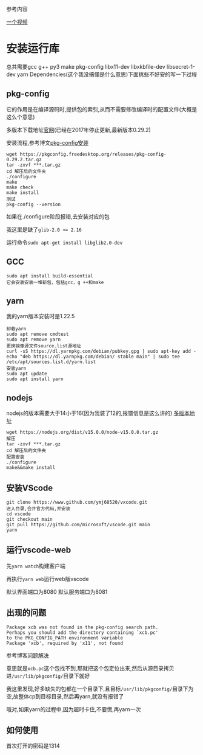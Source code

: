 参考内容

[一个视频][0]

# 安装运行库
总共需要gcc g++ py3 make pkg-config libx11-dev libxkbfile-dev libsecret-1-dev yarn Dependencies(这个我没搞懂是什么意思)下面挑些不好安的写一下过程
## pkg-config
它的作用是在编译源码时,提供包的索引,从而不需要修改编译时的配置文件(大概是这么个意思)

多版本下载地址[官网][2](已经在2017年停止更新,最新版本0.29.2)

安装流程,参考博文[pkg-config安装][3]
```shell
wget https://pkgconfig.freedesktop.org/releases/pkg-config-0.29.2.tar.gz
tar -zxvf ***.tar.gz
cd 解压后的文件夹
./configure
make
make check
make install 
测试
pkg-config --version
```
如果在./configure阶段报错,去安装对应的包

我这里是缺了``glib-2.0 >= 2.16``

运行命令``sudo apt-get install libglib2.0-dev``

## GCC
```shell
sudo apt install build-essential
它会安装安装一堆新包，包括gcc，g ++和make
```
## yarn
我的yarn版本安装时是1.22.5

```shell
卸载yarn
sudo apt remove cmdtest
sudo apt remove yarn
更换镜像源文件source.list源地址
curl -sS https://dl.yarnpkg.com/debian/pubkey.gpg | sudo apt-key add -
echo "deb https://dl.yarnpkg.com/debian/ stable main" | sudo tee /etc/apt/sources.list.d/yarn.list
安装yarn
sudo apt update
sudo apt install yarn
```
## nodejs
nodejs的版本需要大于14小于16(因为我装了12的,报错信息是这么讲的)
[多版本地址][5]
```shell
wget https://nodejs.org/dist/v15.0.0/node-v15.0.0.tar.gz
解压
tar -zxvf ***.tar.gz
cd 解压后的文件夹
配置安装
./configure
make&&make install
```

## 安装VScode
```shell
git clone https://www.github.com/ymj68520/vxcode.git
进入目录,合并官方代码,并安装
cd vscode
git checkout main
git pull https://github.com/microsoft/vscode.git main
yarn
```
## 运行vscode-web
先``yarn watch``构建客户端

再执行``yarn web``运行web版vscode

默认界面端口为8080
默认服务端口为8081

## 出现的问题
```shell
Package xcb was not found in the pkg-config search path.
Perhaps you should add the directory containing `xcb.pc'
to the PKG_CONFIG_PATH environment variable
Package 'xcb', required by 'x11', not found
```
参考博客[问题解决][4]

意思就是``xcb.pc``这个包找不到,那就把这个包定位出来,然后从源目录拷贝进``/usr/lib/pkgconfig/``目录下就好

我这里发现,好多缺失的包都在一个目录下,且目标``/usr/lib/pkgconfig/``目录下为空,故整体cp到目标目录,然后再yarn,就没有报错了

哦对,如果yarn的过程中,因为超时卡住,不要慌,再yarn一次

## 如何使用

首次打开的密码是1314



[0]:https://www.bilibili.com/video/BV1LV411x7nG?from=search&seid=2044032549096715626
[1]:https://www.cnblogs.com/albizzia/p/10803032.html
[2]:https://pkgconfig.freedesktop.org/releases/
[3]:https://blog.csdn.net/sinat_23084397/article/details/84321046?ops_request_misc=%257B%2522request%255Fid%2522%253A%2522162493583116780274164083%2522%252C%2522scm%2522%253A%252220140713.130102334..%2522%257D&request_id=162493583116780274164083&biz_id=0&utm_medium=distribute.pc_search_result.none-task-blog-2~all~sobaiduend~default-2-84321046.first_rank_v2_pc_rank_v29&utm_term=ubuntu%E5%AE%89%E8%A3%85pkgconfig&spm=1018.2226.3001.4187
[4]:https://blog.csdn.net/mhsszm/article/details/82683189
[5]:https://nodejs.org/dist/